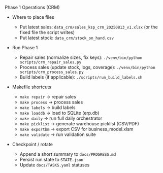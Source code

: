 Phase 1 Operations (CRM)

- Where to place files
  - Put latest sales: `data_crm/sales_ksp_crm_20250813_v1.xlsx` (or the fixed file the script writes)
  - Put latest stock: `data_crm/stock_on_hand.csv`

- Run Phase 1
  - Repair sales (normalize sizes, fix keys):
    `./venv/bin/python scripts/crm_repair_sales.py`
  - Process sales (update stock, logs, coverage):
    `./venv/bin/python scripts/crm_process_sales.py`
  - Build labels (if applicable):
    `./scripts/run_build_labels.sh`

- Makefile shortcuts
  - `make repair` → repair sales
  - `make process` → process sales
  - `make labels` → build labels
  - `make loaddb` → load to SQLite (erp.db)
  - `make daily` → run full daily orchestrator
  - `make picklist` → generate warehouse picklist (CSV/PDF)
  - `make exportbm` → export CSV for business_model.xlsm
  - `make validate` → run validation suite

- Checkpoint / rotate
  - Append a short summary to `docs/PROGRESS.md`
  - Persist run state to `STATE.json`
  - Update `docs/TASKS.yaml` statuses

